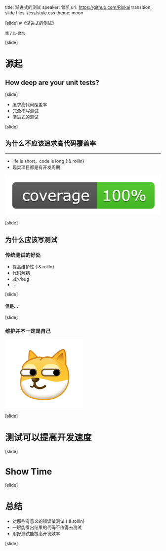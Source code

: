 title: 渐进式的测试
speaker: 曾凯
url: https://github.com/Riokai
transition: slide
files: /css/style.css
theme: moon

[slide]
#《渐进式的测试》

<small class="speaker">饿了么-曾凯</small>

[slide]
# 源起

## How deep are your unit tests?

[slide]
* 追求高代码覆盖率
* 完全不写测试
* 渐进式的测试

[slide]

## 为什么不应该追求高代码覆盖率
----
* life is short，code is long {:&.rollIn}
* 现实项目都是有开发周期

![Picture](/img/cover.png)

[slide]
## 为什么应该写测试

### 传统测试的好处

* 提高维护性 {:&.rollIn}
* 代码解耦
* 减少bug
* ...

[slide]

#### 但是...

[slide]

### 维护并不一定是自己

![Picture](/img/doge.png)

[slide]

# 测试可以提高开发速度

[slide]

# Show Time

[slide]

# 总结

* 对那些有意义的错误做测试 {:&.rollIn}
* 一眼能看出结果的代码不值得去测试
* 用好测试能提高开发效率

[slide]
